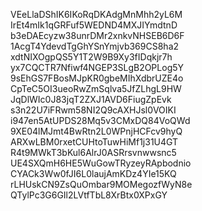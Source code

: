 VEeLlaDShIK6IKoRqDKAdgMnMhh2yL6M
IrEt4mIk1qGRFuf5WEDND4MXJIYmdtnD
b3eDAEcyzw38unrDMr2xnkvNHSEB6D6F
1AcgT4YdevdTgGhYSnYmjvb369CS8ha2
xdtNIXOgpQS5Y1T2W9B9Xy3fIDqkjr7h
yx7CQCTR7Nfiwf4NGEP3SLgB2OPLog5Y
9sEhGS7FBosMJpKR0gbeMIhXdbrUZE4o
CpTeC5OI3ueoRwZmSqlva5JfZLhgL9HW
JqDlWIc0J83jqT2ZXJ1AVD6FiugZpEvk
s3n22U7iFRwm58NI2Q9cAXHJsl0VOIKI
i947en5AtUPDS28Mq5v3CMxDQ84VoQWd
9XE04lMJmt4BwRtn2L0WPnjHCFcv9hyQ
ARXwLBM0rxetCUHtoTuwHiMf1j31U4GT
R4t9MWkT3bKul6AlrJ0ASRrsvnwwsnc5
UE4SXQmH6HE5WuGowTRyzeyRApbodnio
CYACk3Ww0fJI6L0laujAmKDz4YIe15KQ
rLHUskCN9ZsQuOmbar9MOMegozfWyN8e
QTylPc3G6GIl2LVtfTbL8XrBtx0XPxGY
